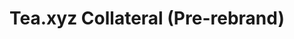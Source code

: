 ---
title: "Tea.xyz Collateral (Pre-rebrand)"
websiteURL: "https://tea.xyz"
contactURL: "https://calendly.com/hiretomsmith/hiretomsmith"
gallery:
  - src: "/images/portfolio/tea-hoodie/tea-hoodie-01.jpg"
    lightbox: "/images/portfolio/tea-hoodie/tea-hoodie-01.jpg"
    alt: "tea Hoodie 01"
  - src: "/images/portfolio/tea-hoodie/tea-lisbon-poster.jpg"
    lightbox: "/images/portfolio/tea-hoodie/tea-lisbon-poster.jpg"
    alt: "Poster or conference in Lisbon"
  - src: "/images/portfolio/tea-hoodie/tea-website.jpg"
    lightbox: "/images/portfolio/tea-hoodie/tea-website.jpg"
    alt: "Landing page for tea website"
  - src: "/images/portfolio/tea-hoodie/comic.jpg"
    lightbox: "/images/portfolio/tea-hoodie/comic.jpg"
    alt: "Layouts for comic book covers"
  - src: "/images/portfolio/tea-hoodie/comic-cover-print.jpg"
    lightbox: "/images/portfolio/tea-hoodie/comic-cover-print.jpg"
    alt: "Acrylic print of comic book cover"
  - src: "/images/portfolio/tea-hoodie/flyer.jpg"
    lightbox: "/images/portfolio/tea-hoodie/flyer.jpg"
    alt: "Flyer for an investor dinner"
overview: "Lorem ipsum dolor sit amet, consectetur adipiscing elit. Pellentesque vestibulum commodo arcu nec semper. Fusce in elementum dui. Praesent vitae dignissim arcu. Aenean dictum diam vitae nisl consectetur, ac aliquam nibh vulputate. Cras eu enim ullamcorper, porta dolor quis, facilisis nisl. Integer egestas neque dui, ut rutrum massa iaculis quis. Donec at diam elementum nisl aliquam luctus. Mauris vestibulum dui mi, et ullamcorper est ultrices in. Maecenas ut nulla non dolor molestie semper eu id erat. Quisque a dictum sem. Nulla lobortis orci vel varius cursus. Etiam vitae tellus nulla. Donec cursus euismod elementum. Fusce suscipit volutpat lectus, at ullamcorper turpis pulvinar semper."
features:
  - "A/B Testing"
  - "Craft CMS development"
  - "UX/UI design"
  - "Copywriting"
  - "Brand development"
  - "Graphic design"
  - "Front-end development"
  - "SEO"
videoURL: ""
background: "Lorem ipsum dolor sit amet, consectetur adipiscing elit. Pellentesque vestibulum commodo arcu nec semper. Fusce in elementum dui. Praesent vitae dignissim arcu. Aenean dictum diam vitae nisl consectetur, ac aliquam nibh vulputate. Cras eu enim ullamcorper, porta dolor quis, facilisis nisl. Integer egestas neque dui, ut rutrum massa iaculis quis. Donec at diam elementum nisl aliquam luctus. Mauris vestibulum dui mi, et ullamcorper est ultrices in. Maecenas ut nulla non dolor molestie semper eu id erat. Quisque a dictum sem. Nulla lobortis orci vel varius cursus. Etiam vitae tellus nulla. Donec cursus euismod elementum. Fusce suscipit volutpat lectus, at ullamcorper turpis pulvinar semper."
challenge: "Lorem ipsum dolor sit amet, consectetur adipiscing elit. Pellentesque vestibulum commodo arcu nec semper. Fusce in elementum dui. Praesent vitae dignissim arcu. Aenean dictum diam vitae nisl consectetur, ac aliquam nibh vulputate. Cras eu enim ullamcorper, porta dolor quis, facilisis nisl. Integer egestas neque dui, ut rutrum massa iaculis quis. Donec at diam elementum nisl aliquam luctus. Mauris vestibulum dui mi, et ullamcorper est ultrices in. Maecenas ut nulla non dolor molestie semper eu id erat. Quisque a dictum sem. Nulla lobortis orci vel varius cursus. Etiam vitae tellus nulla. Donec cursus euismod elementum. Fusce suscipit volutpat lectus, at ullamcorper turpis pulvinar semper."
---